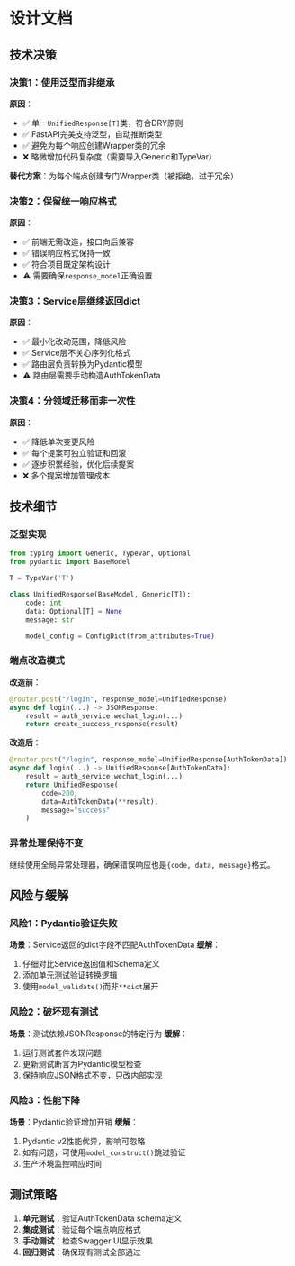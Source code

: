 # 设计文档

## 技术决策

### 决策1：使用泛型而非继承
**原因**：
- ✅ 单一`UnifiedResponse[T]`类，符合DRY原则
- ✅ FastAPI完美支持泛型，自动推断类型
- ✅ 避免为每个响应创建Wrapper类的冗余
- ❌ 略微增加代码复杂度（需要导入Generic和TypeVar）

**替代方案**：为每个端点创建专门Wrapper类（被拒绝，过于冗余）

### 决策2：保留统一响应格式
**原因**：
- ✅ 前端无需改造，接口向后兼容
- ✅ 错误响应格式保持一致
- ✅ 符合项目既定架构设计
- ⚠️ 需要确保`response_model`正确设置

### 决策3：Service层继续返回dict
**原因**：
- ✅ 最小化改动范围，降低风险
- ✅ Service层不关心序列化格式
- ✅ 路由层负责转换为Pydantic模型
- ⚠️ 路由层需要手动构造AuthTokenData

### 决策4：分领域迁移而非一次性
**原因**：
- ✅ 降低单次变更风险
- ✅ 每个提案可独立验证和回滚
- ✅ 逐步积累经验，优化后续提案
- ❌ 多个提案增加管理成本

## 技术细节

### 泛型实现
```python
from typing import Generic, TypeVar, Optional
from pydantic import BaseModel

T = TypeVar('T')

class UnifiedResponse(BaseModel, Generic[T]):
    code: int
    data: Optional[T] = None
    message: str

    model_config = ConfigDict(from_attributes=True)
```

### 端点改造模式
**改造前**：
```python
@router.post("/login", response_model=UnifiedResponse)
async def login(...) -> JSONResponse:
    result = auth_service.wechat_login(...)
    return create_success_response(result)
```

**改造后**：
```python
@router.post("/login", response_model=UnifiedResponse[AuthTokenData])
async def login(...) -> UnifiedResponse[AuthTokenData]:
    result = auth_service.wechat_login(...)
    return UnifiedResponse(
        code=200,
        data=AuthTokenData(**result),
        message="success"
    )
```

### 异常处理保持不变
继续使用全局异常处理器，确保错误响应也是`{code, data, message}`格式。

## 风险与缓解

### 风险1：Pydantic验证失败
**场景**：Service返回的dict字段不匹配AuthTokenData
**缓解**：
1. 仔细对比Service返回值和Schema定义
2. 添加单元测试验证转换逻辑
3. 使用`model_validate()`而非`**dict`展开

### 风险2：破坏现有测试
**场景**：测试依赖JSONResponse的特定行为
**缓解**：
1. 运行测试套件发现问题
2. 更新测试断言为Pydantic模型检查
3. 保持响应JSON格式不变，只改内部实现

### 风险3：性能下降
**场景**：Pydantic验证增加开销
**缓解**：
1. Pydantic v2性能优异，影响可忽略
2. 如有问题，可使用`model_construct()`跳过验证
3. 生产环境监控响应时间

## 测试策略
1. **单元测试**：验证AuthTokenData schema定义
2. **集成测试**：验证每个端点响应格式
3. **手动测试**：检查Swagger UI显示效果
4. **回归测试**：确保现有测试全部通过
